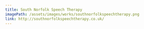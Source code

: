 ```yaml
---
title: South Norfolk Speech Therapy
imagePath: /assets/images/works/southnorfolkspeechtherapy.png
link: http://southnorfolkspeechtherapy.co.uk/
---
```


